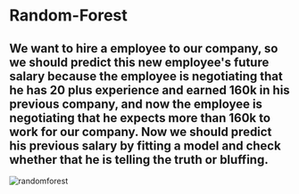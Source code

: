 # Random-Forest

## We want to hire a employee to our company, so we should predict this new employee's future salary because the employee is negotiating that he has 20 plus experience and earned 160k in his previous company, and now the employee is negotiating that he expects more than 160k to work for our company. Now we should predict his previous salary by fitting a model and check whether that he is telling the truth or bluffing.


![randomforest](https://user-images.githubusercontent.com/40026126/43855881-92f12e4a-9b64-11e8-8cc2-73935973f3fe.PNG)
